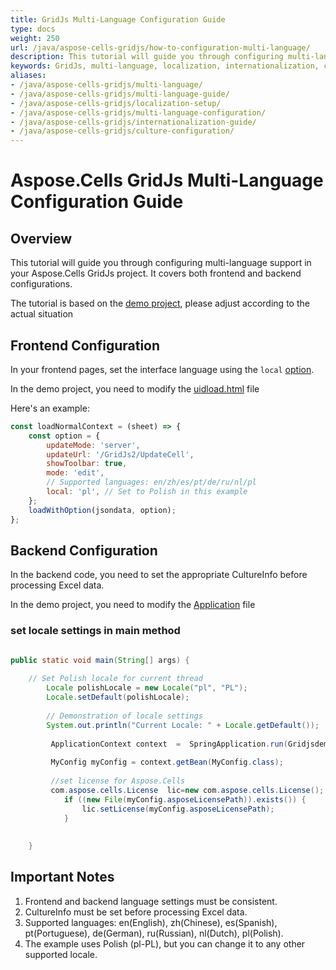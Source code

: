 ```yaml
---
title: GridJs Multi-Language Configuration Guide
type: docs
weight: 250
url: /java/aspose-cells-gridjs/how-to-configuration-multi-language/
description: This tutorial will guide you through configuring multi-language support
keywords: GridJs, multi-language, localization, internationalization, culture, CultureInfo
aliases:
- /java/aspose-cells-gridjs/multi-language/
- /java/aspose-cells-gridjs/multi-language-guide/
- /java/aspose-cells-gridjs/localization-setup/
- /java/aspose-cells-gridjs/multi-language-configuration/
- /java/aspose-cells-gridjs/internationalization-guide/
- /java/aspose-cells-gridjs/culture-configuration/
---
```


# Aspose.Cells GridJs Multi-Language Configuration Guide

## Overview

This tutorial will guide you through configuring multi-language support in your Aspose.Cells GridJs project. It covers both frontend and backend configurations.

The tutorial is based on the [demo project](https://github.com/aspose-cells/Aspose.Cells.Grid-for-Java/tree/main/Examples.GridJs), please adjust according to the actual situation

## Frontend Configuration

In your frontend pages, set the interface language using the `local` [option](https://docs.aspose.com/cells/net/aspose-cells-gridjs/how-to-use-gridjs-client-api/).

In the demo project, you need to modify the [uidload.html](https://github.com/aspose-cells/Aspose.Cells.Grid-for-Java/blob/main/Examples.GridJs/src/main/resources/templates/index.html) file

Here's an example:

```javascript
const loadNormalContext = (sheet) => {
    const option = {
        updateMode: 'server',
        updateUrl: '/GridJs2/UpdateCell',
        showToolbar: true,
        mode: 'edit',
        // Supported languages: en/zh/es/pt/de/ru/nl/pl
        local: 'pl', // Set to Polish in this example
    };
    loadWithOption(jsondata, option);
};
```

## Backend Configuration

In the backend code, you need to set the appropriate CultureInfo before processing Excel data.

In the demo project, you need to modify the [Application](https://github.com/aspose-cells/Aspose.Cells.Grid-for-Java/blob/main/Examples.GridJs/src/main/java/com/aspose/gridjs/demo/GridjsdemoApplication.java) file

### set locale settings in main method
 
```java

public static void main(String[] args) {
		
	// Set Polish locale for current thread
        Locale polishLocale = new Locale("pl", "PL");
        Locale.setDefault(polishLocale);
        
        // Demonstration of locale settings
        System.out.println("Current Locale: " + Locale.getDefault());
 
		 ApplicationContext context  = 	SpringApplication.run(GridjsdemoApplication.class, args);
		 
		 MyConfig myConfig = context.getBean(MyConfig.class);
		
		 //set license for Aspose.Cells
		 com.aspose.cells.License  lic=new com.aspose.cells.License();
			if ((new File(myConfig.asposeLicensePath)).exists()) {
				lic.setLicense(myConfig.asposeLicensePath);
			}
 
 
	}

```

## Important Notes

1. Frontend and backend language settings must be consistent.
2. CultureInfo must be set before processing Excel data.
3. Supported languages: en(English), zh(Chinese), es(Spanish), pt(Portuguese), de(German), ru(Russian), nl(Dutch), pl(Polish).
4. The example uses Polish (pl-PL), but you can change it to any other supported locale.